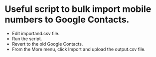 # Useful script to bulk import mobile numbers to Google Contacts.

- Edit importand.csv file.
- Run the script.
- Revert to the old Google Contacts.
- From the More menu, click Import and upload the output.csv file.